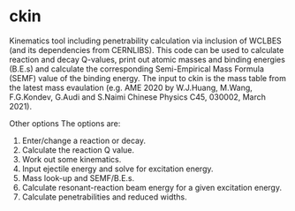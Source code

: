 # ckin
Kinematics tool including penetrability calculation via inclusion of WCLBES (and its dependencies from CERNLIBS).
This code can be used to calculate reaction and decay Q-values, print out atomic masses and binding energies (B.E.s) and calculate the corresponding Semi-Empirical Mass Formula (SEMF) value of the binding energy.
The input to ckin is the mass table from the latest mass evaulation (e.g. AME 2020 by W.J.Huang, M.Wang, F.G.Kondev, G.Audi and S.Naimi
Chinese Physics C45, 030002, March 2021).

Other options
The options are:
 1) Enter/change a reaction or decay.
 2) Calculate the reaction Q value.
 3) Work out some kinematics.
 4) Input ejectile energy and solve for excitation energy.
 5) Mass look-up and SEMF/B.E.s.
 6) Calculate resonant-reaction beam energy for a given excitation energy.
 7) Calculate penetrabilities and reduced widths.
